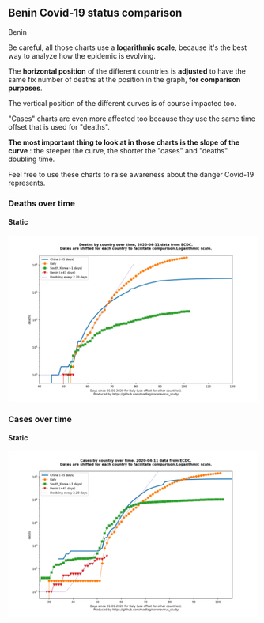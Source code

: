 ## Benin Covid-19 status comparison 

Benin



Be careful, all those charts use a **logarithmic scale**, because it's the best way to analyze how the epidemic is evolving.
 
The **horizontal position** of the different countries is **adjusted** to have the same fix number of deaths at the position in the graph, **for comparison purposes**.

The vertical position of the different curves is of course impacted too.

"Cases" charts are even more affected too because they use the same time offset that is used for "deaths".

**The most important thing to look at in those charts is the slope of the curve** : the steeper the curve, the shorter the "cases" and "deaths" doubling time.

Feel free to use these charts to raise awareness about the danger Covid-19 represents. 


 
### Deaths over time
 
#### Static
![Benin covid-19 deaths static chart](https://raw.githubusercontent.com/madlag/coronavirus_study/master/notebooks/graphs/2020-04-11/countries/Benin/2020-04-11_Benin_deaths.png "Benin covid-19 deaths static chart")   

 
### Cases over time
 
#### Static
![Benin covid-19 cases static chart](https://raw.githubusercontent.com/madlag/coronavirus_study/master/notebooks/graphs/2020-04-11/countries/Benin/2020-04-11_Benin_cases.png "Benin covid-19 cases static chart")   

